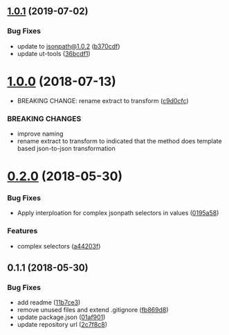 <a name="1.0.1"></a>
## [1.0.1](https://github.com/softwaregroup-bg/ut-jsonpath/compare/v1.0.0...v1.0.1) (2019-07-02)


### Bug Fixes

* update to jsonpath@1.0.2 ([b370cdf](https://github.com/softwaregroup-bg/ut-jsonpath/commit/b370cdf))
* update ut-tools ([36bcdf1](https://github.com/softwaregroup-bg/ut-jsonpath/commit/36bcdf1))



<a name="1.0.0"></a>
# [1.0.0](https://github.com/softwaregroup-bg/ut-jsonpath/compare/v0.2.0...v1.0.0) (2018-07-13)


* BREAKING CHANGE: rename extract to transform ([c9d0cfc](https://github.com/softwaregroup-bg/ut-jsonpath/commit/c9d0cfc))


### BREAKING CHANGES

* improve naming
* rename extract to transform to indicated that the method does template based json-to-json transformation



<a name="0.2.0"></a>
# [0.2.0](https://github.com/softwaregroup-bg/ut-jsonpath/compare/v0.1.1...v0.2.0) (2018-05-30)


### Bug Fixes

* Apply interploation for complex jsonpath selectors in values ([0195a58](https://github.com/softwaregroup-bg/ut-jsonpath/commit/0195a58))


### Features

* complex selectors ([a44203f](https://github.com/softwaregroup-bg/ut-jsonpath/commit/a44203f))



<a name="0.1.1"></a>
## 0.1.1 (2018-05-30)


### Bug Fixes

* add readme ([11b7ce3](https://github.com/softwaregroup-bg/ut-jsonpath/commit/11b7ce3))
* remove unused files and extend .gitignore ([fb869d8](https://github.com/softwaregroup-bg/ut-jsonpath/commit/fb869d8))
* update package.json ([01af901](https://github.com/softwaregroup-bg/ut-jsonpath/commit/01af901))
* update repository url ([2c7f8c8](https://github.com/softwaregroup-bg/ut-jsonpath/commit/2c7f8c8))



